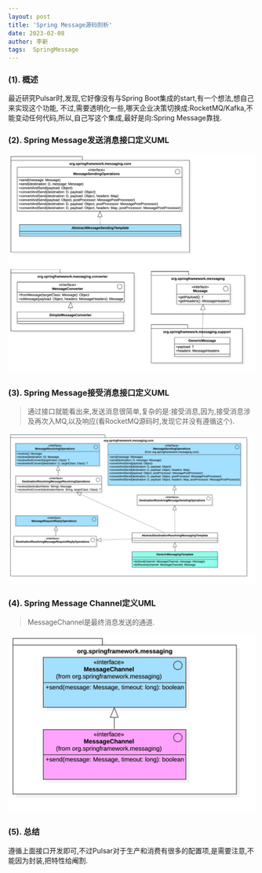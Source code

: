 ```yaml
---
layout: post
title: 'Spring Message源码剖析' 
date: 2023-02-08
author: 李新
tags:  SpringMessage
---
```


### (1). 概述

最近研究Pulsar时,发现,它好像没有与Spring Boot集成的start,有一个想法,想自己来实现这个功能,
不过,需要透明化一些,哪天企业决策切换成:RocketMQ/Kafka,不能变动任何代码,所以,自己写这个集成,最好是向:Spring Message靠拢.  

### (2). Spring Message发送消息接口定义UML

!["Spring Message发送消息定义UML"](/assets/spring-message/imgs/MessageSending.jpg)

### (3). Spring Message接受消息接口定义UML
> 通过接口就能看出来,发送消息很简单,复杂的是:接受消息,因为,接受消息涉及再次入MQ,以及响应(看RocketMQ源码时,发现它并没有遵循这个).  


!["Spring Message接受消息定义UML"](/assets/spring-message/imgs/MessageReceiving.jpg)

### (4). Spring Message Channel定义UML
> MessageChannel是最终消息发送的通道. 

!["Spring Message Channel定义UML"](/assets/spring-message/imgs/MessageChannel.jpg)

### (5). 总结
遵循上面接口开发即可,不过Pulsar对于生产和消费有很多的配置项,是需要注意,不能因为封装,把特性给阉割. 
